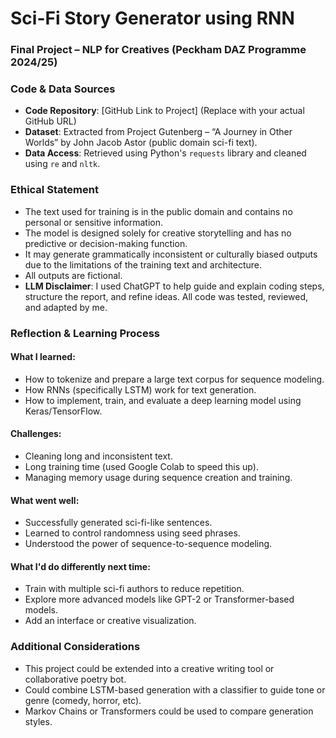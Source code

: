 # Sci-Fi Story Generator using RNN
### Final Project – NLP for Creatives (Peckham DAZ Programme 2024/25)
### Code & Data Sources

- **Code Repository**: [GitHub Link to Project] (Replace with your actual GitHub URL)
- **Dataset**: Extracted from Project Gutenberg – “A Journey in Other Worlds” by John Jacob Astor (public domain sci-fi text).
- **Data Access**: Retrieved using Python's `requests` library and cleaned using `re` and `nltk`.
### Ethical Statement

- The text used for training is in the public domain and contains no personal or sensitive information.
- The model is designed solely for creative storytelling and has no predictive or decision-making function.
- It may generate grammatically inconsistent or culturally biased outputs due to the limitations of the training text and architecture.
- All outputs are fictional.
- **LLM Disclaimer**: I used ChatGPT to help guide and explain coding steps, structure the report, and refine ideas. All code was tested, reviewed, and adapted by me.
### Reflection & Learning Process

#### What I learned:
- How to tokenize and prepare a large text corpus for sequence modeling.
- How RNNs (specifically LSTM) work for text generation.
- How to implement, train, and evaluate a deep learning model using Keras/TensorFlow.

#### Challenges:
- Cleaning long and inconsistent text.
- Long training time (used Google Colab to speed this up).
- Managing memory usage during sequence creation and training.

#### What went well:
- Successfully generated sci-fi-like sentences.
- Learned to control randomness using seed phrases.
- Understood the power of sequence-to-sequence modeling.

#### What I'd do differently next time:
- Train with multiple sci-fi authors to reduce repetition.
- Explore more advanced models like GPT-2 or Transformer-based models.
- Add an interface or creative visualization.
### Additional Considerations

- This project could be extended into a creative writing tool or collaborative poetry bot.
- Could combine LSTM-based generation with a classifier to guide tone or genre (comedy, horror, etc).
- Markov Chains or Transformers could be used to compare generation styles.
